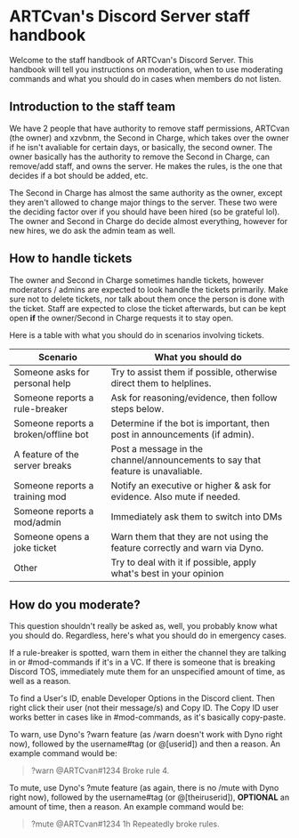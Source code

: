 # ARTCvan's Discord Server staff handbook
Welcome to the staff handbook of ARTCvan's Discord Server. This handbook will tell you instructions on moderation, when to use moderating commands and what you should do in cases when members do not listen.

## Introduction to the staff team
We have 2 people that have authority to remove staff permissions, ARTCvan (the owner) and xzvbnm, the Second in Charge, which takes over the owner if he isn't avaliable for certain days, or basically, the second owner. The owner basically has the authority to remove the Second in Charge, can remove/add staff, and owns the server. He makes the rules, is the one that decides if a bot should be added, etc.

The Second in Charge has almost the same authority as the owner, except they aren't allowed to change major things to the server. These two were the deciding factor over if you should have been hired (so be grateful lol). The owner and Second in Charge do decide almost everything, however for new hires, we do ask the admin team as well.

## How to handle tickets
The owner and Second in Charge sometimes handle tickets, however moderators / admins are expected to look handle the tickets primarily. Make sure not to delete tickets, nor talk about them once the person is done with the ticket. Staff are expected to close the ticket afterwards, but can be kept open **if** the owner/Second in Charge requests it to stay open.

Here is a table with what you should do in scenarios involving tickets.

| Scenario | What you should do |
| ----------- | ----------- |
| Someone asks for personal help | Try to assist them if possible, otherwise direct them to helplines. |
| Someone reports a rule-breaker | Ask for reasoning/evidence, then follow steps below. |
| Someone reports a broken/offline bot | Determine if the bot is important, then post in announcements (if admin). |
| A feature of the server breaks | Post a message in the channel/announcements to say that feature is unavaliable. |
| Someone reports a training mod | Notify an executive or higher & ask for evidence. Also mute if needed. |
| Someone reports a mod/admin | Immediately ask them to switch into DMs |
| Someone opens a joke ticket | Warn them that they are not using the feature correctly and warn via Dyno. | 
| Other | Try to deal with it if possible, apply what's best in your opinion |

## How do you moderate?
This question shouldn't really be asked as, well, you probably know what you should do. Regardless, here's what you should do in emergency cases.

If a rule-breaker is spotted, warn them in either the channel they are talking in or #mod-commands if it's in a VC. 
If there is someone that is breaking Discord TOS, immediately mute them for an unspecified amount of time, as well as a reason.

To find a User's ID, enable Developer Options in the Discord client. Then right click their user (not their message/s) and Copy ID. The Copy ID user works better in cases like in #mod-commands, as it's basically copy-paste.

To warn, use Dyno's ?warn feature (as /warn doesn't work with Dyno right now), followed by the username#tag (or @[userid]) and then a reason. An example command would be: 

> ?warn @ARTCvan#1234 Broke rule 4.

To mute, use Dyno's ?mute feature (as again, there is no /mute with Dyno right now), followed by the username#tag (or @[theiruserid]), **OPTIONAL** an amount of time, then a reason. An example command would be: 

> ?mute @ARTCvan#1234 1h Repeatedly broke rules.
